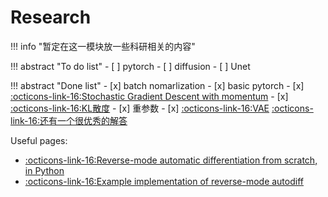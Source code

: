 # Research

!!! info "暂定在这一模块放一些科研相关的内容"

!!! abstract "To do list"
    - [ ] pytorch
    - [ ] diffusion
    - [ ] Unet



!!! abstract "Done list"
    - [x] batch nomarlization
    - [x] basic pytorch
    - [x] [:octicons-link-16:Stochastic Gradient Descent with momentum](https://towardsdatascience.com/stochastic-gradient-descent-with-momentum-a84097641a5d) 
    - [x] [:octicons-link-16:KL散度](https://www.bilibili.com/video/BV1JY411q72n/?spm_id_from=333.337.search-card.all.click&vd_source=3bf0a9181b6c28910c810d7e49b5e64c)
    - [x] 重参数 
    - [x] [:octicons-link-16:VAE](https://www.gwylab.com/note-vae.html) [:octicons-link-16:还有一个很优秀的解答](https://zhuanlan.zhihu.com/p/348498294)

Useful pages:   

- [:octicons-link-16:Reverse-mode automatic differentiation from scratch, in Python](https://sidsite.com/posts/autodiff/)  
- [:octicons-link-16:Example implementation of reverse-mode autodiff](https://colab.research.google.com/drive/1VpeE6UvEPRz9HmsHh1KS0XxXjYu533EC#scrollTo=erjC686T4S4c)  

